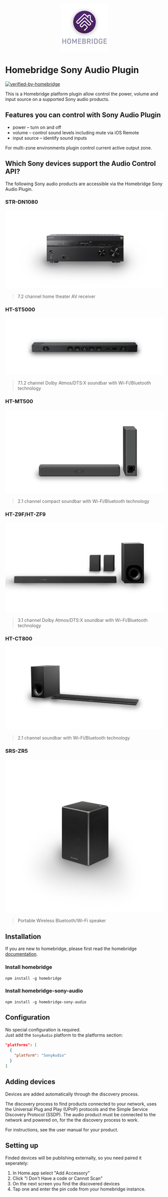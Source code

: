 
<p align="center">

<img src="https://github.com/homebridge/branding/raw/master/logos/homebridge-wordmark-logo-vertical.png" width="150">

</p>


# Homebridge Sony Audio Plugin
[![verified-by-homebridge](https://badgen.net/badge/homebridge/verified/purple)](https://github.com/homebridge/homebridge/wiki/Verified-Plugins)

This is a Homebridge platform plugin allow control the power, volume and input source on a supported Sony audio products.

## Features you can control with Sony Audio Plugin
* power – turn on and off
* volume – control sound levels including mute via iOS Remote
* input source – identify sound inputs


For multi-zone environments plugin control current active output zone.

## Which Sony devices support the Audio Control API?
The following Sony audio products are accessible via the Homebridge Sony Audio Plugin.

### STR-DN1080
<img src="docs/STR-DN1080.webp">

> 7.2 channel home theater AV receiver

### HT-ST5000
<img src="docs/HT-ST5000.webp">

> 7.1.2 channel Dolby Atmos/DTS:X soundbar with Wi-Fi/Bluetooth technology

### HT-MT500
<img src="docs/MT-HT500.webp">

> 2.1 channel compact soundbar with Wi-Fi/Bluetooth technology

### HT-Z9F/HT-ZF9
<img src="docs/HT-Z9F_1.webp">

> 3.1 channel Dolby Atmos/DTS:X soundbar with Wi-Fi/Bluetooth technology

### HT-CT800
<img src="docs/HT-CT800.webp">

> 2.1 channel soundbar with Wi-Fi/Bluetooth technology

### SRS-ZR5
<img src="docs/SRZ.webp">

> Portable Wireless Bluetooth/Wi-Fi speaker

## Installation
If you are new to homebridge, please first read the homebridge [documentation](https://www.npmjs.com/package/homebridge).

### Install homebridge
```
npm install -g homebridge
```
### Install homebridge-sony-audio
```
npm install -g homebridge-sony-audio
```

## Configuration

No special configuration is required.\
Just add the `SonyAudio` platform to the platforms section:
```json
"platforms": [
  {
    "platform": "SonyAudio"
  }
]
```
## Adding devices

Devices are added automatically through the discovery process.

The discovery process to find products connected to your network, uses the Universal Plug and Play (UPnP) protocols and the Simple Service Discovery Protocol (SSDP). The audio product must be connected to the network and powered on, for the the discovery process to work.

For instructions, see the user manual for your product.

## Setting up
Finded devices will be publishing externally, so you need paired it seperately:
1. In Home.app select "Add Accessory"
2. Click "I Don't Have a code or Cannot Scan"
3. On the next screen you find the discovered devices
4. Tap one and enter the pin code from your homebridge instance.

